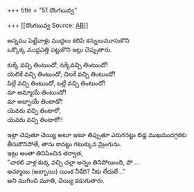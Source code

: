 +++
title = "51 దొంగబువ్వ"

+++
[[దొంగబువ్వ	Source: [AB](https://andhrabharati.com/strI_bAla/bAlabhASha/doMgabuvva.html)]]

  
అన్నము పెట్టేవాళ్లు ముద్దలు కలిపి కన్నులుమూసుకొని  
ఒక్కొక్క ముద్దఎత్తి పట్టుకొని ఇట్లు చెప్పుతారు.  
  
కుక్కే వచ్చి తింటుందో, నక్కేవచ్చి తింటుందో!  
యెలికే వచ్చి తింటుందో, చిలకే వచ్చి తింటుందో!  
పిల్లే వచ్చి తింటుందో, బల్లే వచ్చి తింటుందో!  
మా అమ్మాయే తింటుందో!  
మా అబ్బాయే తింటాడో!  
యెవరు వచ్చి తింటారో,  
యెవరు వచ్చి తింటారో!!  
  
ఇట్లా చెపుతూ చెయ్యి అటూ ఇటూ తిప్పుతూ ఎరుగనట్టు బిడ్డ ముఖముదగ్గరకు  
తీసుకొనిపోతే, తాను కానట్టు గటుక్కున మ్రింగును.  
ఇట్లు అంతా తినిపించిన తర్వాత,  
"చాకలి వాళ్ల కుక్క వచ్చి చల్లా అన్నం తినిపోయింది, పో ...  
అమ్మాయి (అబ్బాయి) యింక నీకేది? నీకు లేదులే..."  
అని ముగించి మూతి, చెయ్యి కడుగుతారు.  

